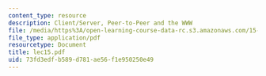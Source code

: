 ```yaml
---
content_type: resource
description: Client/Server, Peer-to-Peer and the WWW
file: /media/https%3A/open-learning-course-data-rc.s3.amazonaws.com/15-564-information-technology-i-spring-2003/73fd3edfb589d781ae56f1e950250e49_lec15.pdf
file_type: application/pdf
resourcetype: Document
title: lec15.pdf
uid: 73fd3edf-b589-d781-ae56-f1e950250e49
---
```

